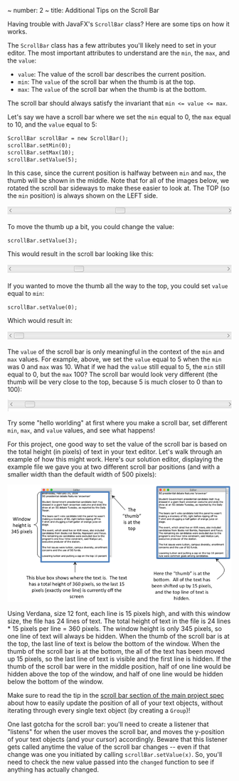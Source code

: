 ~ number: 2
~ title: Additional Tips on the Scroll Bar

Having trouble with JavaFX's `ScrollBar` class? Here are some tips on how it works.

The `ScrollBar` class has a few attributes you'll likely need to set in your editor.  The most important attributes to understand are the `min`, the `max`, and the `value`:

* `value`: The value of the scroll bar describes the current position.
* `min`: The `value` of the scroll bar when the thumb is at the top.
* `max`: The `value` of the scroll bar when the thumb is at the bottom.

The scroll bar should always satisfy the invariant that `min <= value <= max`.

Let's say we have a scroll bar where we set the `min` equal to 0, the `max` equal to 10, and the `value` equal to 5:

    ScrollBar scrollBar = new ScrollBar();
    scrollBar.setMin(0);
    scrollBar.setMax(10);
    scrollBar.setValue(5);

In this case, since the current position is halfway between `min` and `max`, the thumb will be shown in the middle.  Note that for all of the images below, we rotated the scroll bar sideways to make these easier to look at. The TOP (so the `min` position) is always shown on the LEFT side.

![scrollbar_middle](scrollbar_middle.png)

To move the thumb up a bit, you could change the value:

    scrollBar.setValue(3);
    
This would result in the scroll bar looking like this:

![scrollbar_3](scrollbar_3.png)

If you wanted to move the thumb all the way to the top, you could set `value` equal to `min`:

    scrollBar.setValue(0);
    
Which would result in:

![scrollbar_top](scrollbar_top.png)

The `value` of the scroll bar is only meaningful in the context of the `min` and `max` values.  For example, above, we set the `value` equal to 5 when the `min` was 0 and `max` was 10.  What if we had the `value` still equal to 5, the `min` still equal to 0, but the `max` 100? The scroll bar would look very different (the thumb will be very close to the top, because 5 is much closer to 0 than to 100):

![scrollbar_5_100](scrollbar_5_100.png)

Try some "hello worlding" at first where you make a scroll bar, set different `min`, `max`, and `value` values, and see what happens!

For this project, one good way to set the value of the scroll bar is based on the total height (in pixels) of text in your text editor.  Let's walk through an example of how this might work.  Here's our solution editor, displaying the example file we gave you at two different scroll bar positions (and with a smaller width than the default width of 500 pixels):

![scrollbar](scrollbar.png)

Using Verdana, size 12 font, each line is 15 pixels high, and with this window size, the file has 24 lines of text.  The total height of text in the file is 24 lines * 15 pixels per line = 360 pixels.  The window height is only 345 pixels, so one line of text will always be hidden.  When the thumb of the scroll bar is at the top, the last line of text is below the bottom of the window.  When the thumb of the scroll bar is at the bottom, the all of the text has been moved up 15 pixels, so the last line of text is visible and the first line is hidden.  If the thumb of the scroll bar were in the middle position, half of one line would be hidden above the top of the window, and half of one line would be hidden below the bottom of the window.

Make sure to read the tip in the [scroll bar section of the main project spec](proj2.html#scroll-bar) about how to easily update the position of all of your text objects, without iterating through every single text object (by creating a `Group`)!

One last gotcha for the scroll bar: you'll need to create a listener that "listens" for when the user moves the scroll bar, and moves the y-position of your text objects (and your cursor) accordingly.  Beware that this listener gets called anytime the value of the scroll bar changes -- even if that change was one you initiated by calling `scrollBar.setValue(x)`.  So, you'll need to check the new value passed into the `changed` function to see if anything has actually changed.